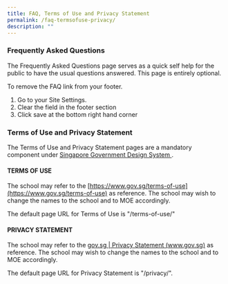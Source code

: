 ```yaml
---
title: FAQ, Terms of Use and Privacy Statement
permalink: /faq-termsofuse-privacy/
description: ""
---
```

### Frequently Asked Questions 

The Frequently Asked Questions page serves as a quick self help for the public to have the usual questions answered. This page is entirely optional. 

To remove the FAQ link from your footer. 
1. Go to your Site Settings.
2. Clear the field in the footer section
3. Click save at the bottom right hand corner




### Terms of Use and Privacy Statement

The Terms of Use and Privacy Statement pages are a mandatory component under [Singapore Government Design System ](https://designsystem.tech.gov.sg/components/footer).

#### TERMS OF USE 

The school may refer to the [https://www.gov.sg/terms-of-use](https://www.gov.sg/terms-of-use) as reference. The school may wish to change the names to the school and to MOE accordingly.

The default page URL for Terms of Use is "/terms-of-use/"


#### PRIVACY STATEMENT

The school may refer to the [gov.sg | Privacy Statement (www.gov.sg)](https://www.gov.sg/privacy-statement) as reference. The school may wish to change the names to the school and to MOE accordingly.

The default page URL for Privacy Statement is "/privacy/".